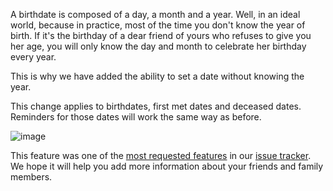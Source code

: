 A birthdate is composed of a day, a month and a year. Well, in an ideal world, because in practice, most of the time you don't know the year of birth. If it's the birthday of a dear friend of yours who refuses to give you her age, you will only know the day and month to celebrate her birthday every year.

This is why we have added the ability to set a date without knowing the year.

This change applies to birthdates, first met dates and deceased dates. Reminders for those dates will work the same way as before.

![image](/img/posts/2017-12-14-year-unknown.png)

This feature was one of the [most requested features](https://github.com/monicahq/monica/issues/75) in our [issue tracker](https://github.com/monicahq/monica/issues). We hope it will help you add more information about your friends and family members.
